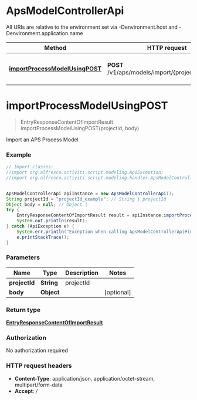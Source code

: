 # ApsModelControllerApi

All URIs are relative to the environment set via -Denvironment.host and -Denvironment.application.name

Method | HTTP request | Description
------------- | ------------- | -------------
[**importProcessModelUsingPOST**](ApsModelControllerApi.md#importProcessModelUsingPOST) | **POST** /v1/aps/models/import/{projectId}/process | Import an APS Process Model

<a name="importProcessModelUsingPOST"></a>
# **importProcessModelUsingPOST**
> EntryResponseContentOfImportResult importProcessModelUsingPOST(projectId, body)

Import an APS Process Model

### Example
```java
// Import classes:
//import org.alfresco.activiti.script.modeling.ApiException;
//import org.alfresco.activiti.script.modeling.handler.ApsModelControllerApi;


ApsModelControllerApi apiInstance = new ApsModelControllerApi();
String projectId = "projectId_example"; // String | projectId
Object body = null; // Object | 
try {
    EntryResponseContentOfImportResult result = apiInstance.importProcessModelUsingPOST(projectId, body);
    System.out.println(result);
} catch (ApiException e) {
    System.err.println("Exception when calling ApsModelControllerApi#importProcessModelUsingPOST");
    e.printStackTrace();
}
```

### Parameters

Name | Type | Description  | Notes
------------- | ------------- | ------------- | -------------
 **projectId** | **String**| projectId |
 **body** | **Object**|  | [optional]

### Return type

[**EntryResponseContentOfImportResult**](EntryResponseContentOfImportResult.md)

### Authorization

No authorization required

### HTTP request headers

 - **Content-Type**: application/json, application/octet-stream, multipart/form-data
 - **Accept**: */*

